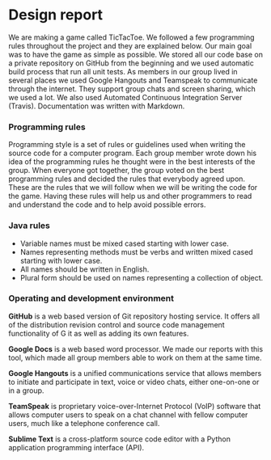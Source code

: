 

# **Design report**

We are making a game called TicTacToe. We followed a few programming rules throughout the project and they are explained below. Our main goal was to have the game as simple as possible. We stored all our code base on a private repository on GitHub from the beginning and we used automatic build process that run all unit tests. As members in our group lived in several places we used Google Hangouts and Teamspeak to communicate through the internet. They support group chats and screen sharing, which we used a lot. We also used Automated Continuous Integration Server (Travis). Documentation was written with Markdown.

### Programming rules
Programming style is a set of rules or guidelines used when writing the source code for a
computer program. Each group member wrote down his idea of the programming rules he
thought were in the best interests of the group. When everyone got together, the group voted
on the best programming rules and decided the rules that everybody agreed upon. These are
the rules that we will follow when we will be writing the code for the game. Having these
rules will help us and other programmers to read and understand the code and to help avoid
possible errors.

### Java rules

- Variable names must be mixed cased starting with lower case.
- Names representing methods must be verbs and written mixed cased starting with lower case.
- All names should be written in English.
- Plural form should be used on names representing a collection of object.

### Operating and development environment

**GitHub**  is a web based version of Git repository hosting service. It offers all of the distribution revision control and source code management functionality of G it as well as adding its own features. 

**Google Docs**  is a web based word processor. We made our reports with this tool, which made all group members able to work on them at the same time.

**Google Hangouts**  is a unified communications service that allows members to initiate and participate in text, voice or video chats, either one-on-one or in a group.

**TeamSpeak** is proprietary voice-over-Internet Protocol (VoIP) software that allows computer users to speak on a chat channel with fellow computer users, much like a telephone conference call.

**Sublime Text** is a cross-platform source code editor with a Python application programming interface (API).




